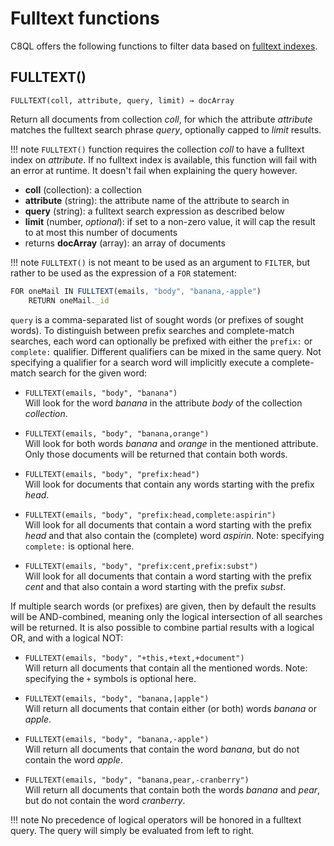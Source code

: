 # Fulltext functions

C8QL offers the following functions to filter data based on [fulltext indexes](../documents/indexing/working-with-indexes#fulltext).

## FULLTEXT()

`FULLTEXT(coll, attribute, query, limit) → docArray`

Return all documents from collection *coll*, for which the attribute *attribute* matches the fulltext search phrase *query*, optionally capped to *limit* results.

!!! note
    `FULLTEXT()` function requires the collection *coll* to have a fulltext index on *attribute*. If no fulltext index is available, this function will fail with an error at runtime. It doesn't fail when explaining the query however.

- **coll** (collection): a collection
- **attribute** (string): the attribute name of the attribute to search in
- **query** (string): a fulltext search expression as described below
- **limit** (number, *optional*): if set to a non-zero value, it will cap the result to at most this number of documents
- returns **docArray** (array): an array of documents

!!! note
    `FULLTEXT()` is not meant to be used as an argument to `FILTER`, but rather to be used as the expression of a `FOR` statement:

```js
FOR oneMail IN FULLTEXT(emails, "body", "banana,-apple")
    RETURN oneMail._id
```

`query` is a comma-separated list of sought words (or prefixes of sought words). To distinguish between prefix searches and complete-match searches, each word can optionally be prefixed with either the `prefix:` or `complete:` qualifier. Different qualifiers can be mixed in the same query. Not specifying a qualifier for a search word will implicitly execute a complete-match search for the given word:

- `FULLTEXT(emails, "body", "banana")`<br> Will look for the word *banana* in the attribute *body* of the collection *collection*.

- `FULLTEXT(emails, "body", "banana,orange")`<br> Will look for both words *banana* and *orange* in the mentioned attribute. Only those documents will be returned that contain both words.

- `FULLTEXT(emails, "body", "prefix:head")`<br> Will look for documents that contain any words starting with the prefix *head*.

- `FULLTEXT(emails, "body", "prefix:head,complete:aspirin")`<br> Will look for all documents that contain a word starting with the prefix *head* and that also contain the (complete) word *aspirin*. Note: specifying `complete:` is optional here.

- `FULLTEXT(emails, "body", "prefix:cent,prefix:subst")`<br> Will look for all documents that contain a word starting with the prefix *cent* and that also contain a word starting with the prefix *subst*.

If multiple search words (or prefixes) are given, then by default the results will be AND-combined, meaning only the logical intersection of all searches will be returned. It is also possible to combine partial results with a logical OR, and with a logical NOT:

- `FULLTEXT(emails, "body", "+this,+text,+document")`<br> Will return all documents that contain all the mentioned words. Note: specifying the `+` symbols is optional here.

- `FULLTEXT(emails, "body", "banana,|apple")`<br> Will return all documents that contain either (or both) words *banana* or *apple*.

- `FULLTEXT(emails, "body", "banana,-apple")`<br> Will return all documents that contain the word *banana*, but do not contain the word *apple*.

- `FULLTEXT(emails, "body", "banana,pear,-cranberry")`<br> Will return all documents that contain both the words *banana* and *pear*, but do not contain the word *cranberry*.

!!! note
    No precedence of logical operators will be honored in a fulltext query. The query will simply be evaluated from left to right.

